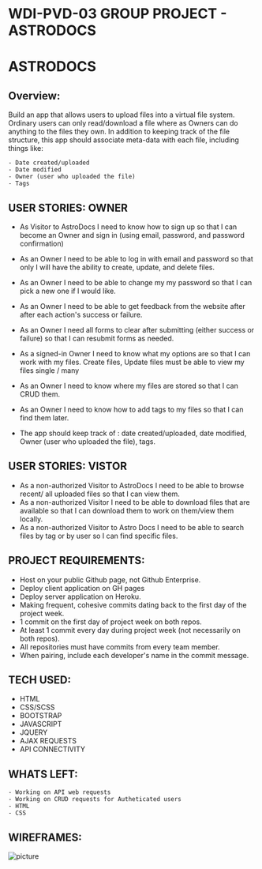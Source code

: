 WDI-PVD-03 GROUP PROJECT - ASTRODOCS
=====================================

ASTRODOCS
==========

Overview:
----------
Build an app that allows users to upload files into a virtual file system. Ordinary users can only read/download a file where as Owners can do anything to the files they own. In addition to keeping track of the file structure, this app should associate meta-data with each file, including things like:

    - Date created/uploaded
    - Date modified
    - Owner (user who uploaded the file)
    - Tags

USER STORIES: OWNER
--------------
- As Visitor to AstroDocs I need to know how to sign up so that I can become an Owner and sign in (using email, password, and password confirmation)

- As an Owner I need to be able to log in with email and password so that only I will have the ability to create, update, and delete files.  

- As an Owner I need to be able to change my my password so that I can pick a new one if I would like.  

- As an Owner I need to be able to get feedback from the website after after each action's success or failure.

- As an Owner I need all forms to clear after submitting (either success or failure) so that I can resubmit forms as needed.  

- As a signed-in Owner I need to know what my options are so that I can work with my files.  Create files, Update files must be able to view my files single / many

- As an Owner I need to know where my files are stored so that I can CRUD them.

- As an Owner I need to know how to add tags to my files so that I can find them later.

- The app should keep track of :
date created/uploaded,
date modified,
Owner (user who uploaded the file),
tags.

USER STORIES: VISTOR
----------------
- As a non-authorized Visitor to AstroDocs I need to be able to browse recent/ all uploaded files so that I can view them.
- As a non-authorized Visitor I need to be able to download files that are available so that I can download them to work on them/view them locally. 
- As a non-authorized Visitor to Astro Docs I need to be able to search files by tag or by user so I can find specific files. 

PROJECT REQUIREMENTS:
---------------------
- Host on your public Github page, not Github  Enterprise.
- Deploy client application on GH pages
- Deploy server application on Heroku.
- Making frequent, cohesive commits dating  back to the first day of the project week.
- 1 commit on the first day of project week on both repos.
- At least 1 commit every day during project week (not necessarily on both repos).
- All repositories must have commits from every team member.
- When pairing, include each developer's name in the commit message.

TECH USED:
----------
- HTML
- CSS/SCSS
- BOOTSTRAP
- JAVASCRIPT 
- JQUERY
- AJAX REQUESTS
- API CONNECTIVITY

WHATS LEFT:
-----------
    - Working on API web requests
    - Working on CRUD requests for Autheticated users
    - HTML 
    - CSS

WIREFRAMES:
-----------
[wireframe]:https://i.imgur.com/TrMXlNY.jpg

![picture][wireframe]